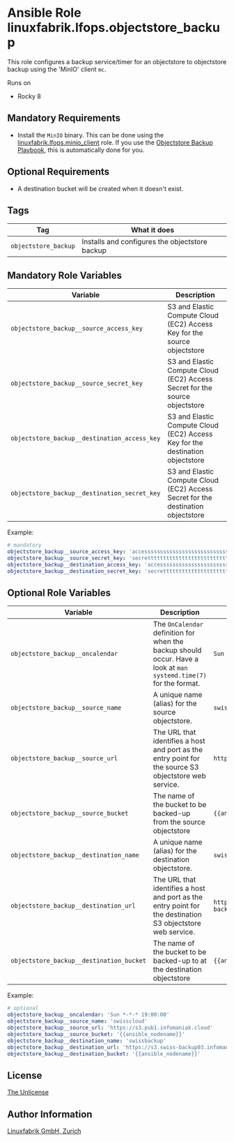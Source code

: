 # Ansible Role linuxfabrik.lfops.objectstore_backup

This role configures a backup service/timer for an objectstore to objectstore backup using the 'MinIO' client `mc`.

Runs on

* Rocky 8

## Mandatory Requirements

* Install the `MinIO` binary. This can be done using the [linuxfabrik.lfops.minio_client](https://github.com/Linuxfabrik/lfops/tree/main/roles/minio_client) role.
If you use the [Objectstore Backup Playbook](https://github.com/Linuxfabrik/lfops/blob/main/playbooks/objectstore_backup.yml), this is automatically done for you.

## Optional Requirements

* A destination bucket will be created when it doesn't exist.


## Tags

| Tag                   | What it does                                 |
| ---                   | ------------                                 |
| `objectstore_backup`  | Installs and configures the objectstore backup                 |


## Mandatory Role Variables

| Variable | Description |
| -------- | ----------- |
| `objectstore_backup__source_access_key` | S3 and Elastic Compute Cloud (EC2) Access Key for the source objectstore |
| `objectstore_backup__source_secret_key` | S3 and Elastic Compute Cloud (EC2) Access Secret for the source objectstore |
| `objectstore_backup__destination_access_key` | S3 and Elastic Compute Cloud (EC2) Access Key for the destination objectstore |
| `objectstore_backup__destination_secret_key` | S3 and Elastic Compute Cloud (EC2) Access Secret for the destination objectstore |

Example:
```yaml
# mandatory
objectstore_backup__source_access_key: 'accessssssssssssssssssssssssssss'
objectstore_backup__source_secret_key: 'secrettttttttttttttttttttttttttt'
objectstore_backup__destination_access_key: 'accessssssssssssssssssssssssssss'
objectstore_backup__destination_secret_key: 'secrettttttttttttttttttttttttttt'
```


## Optional Role Variables

|            Variable                    | Description | Default Value |
| -------------------------------------- | --------------------------------------------------------------------------------------------------------------------------------------------------------------------------------------------------------------------------------------------------------------------- | ------------------------------------------ |
| `objectstore_backup__oncalendar`         | The `OnCalendar` definition for when the backup should occur. Have a look at `man systemd.time(7)` for the format. | `Sun *-*-* 19:00:00`                       |
| `objectstore_backup__source_name`        | A unique name (alias) for the source objectstore.                                                                                                                                                                                                                                    | `swisscloud`                               |
| `objectstore_backup__source_url`         | The URL that identifies a host and port as the entry point for the source S3 objectstore web service.                                                                                                                                                                   | `https://s3.pub1.infomaniak.cloud`         |
| `objectstore_backup__source_bucket`      | The name of the bucket to be backed-up from the source objectstore                                                                                                                                                                                                      | `{{ansible_nodename}}`                     |
| `objectstore_backup__destination_name`  | A unique name (alias) for the destination objectstore.                                                                                                                                                                                                                               | `swissbackup`                              |
| `objectstore_backup__destination_url`   | The URL that identifies a host and port as the entry point for the destination S3 objectstore web service.                                                                                                                                                              | `https://s3.swiss-backup03.infomaniak.com` |
| `objectstore_backup__destination_bucket` | The name of the bucket to be backed-up to at the destination objectstore                                                                                                                                                                                              | `{{ansible_nodename}}`                     |

Example:
```yaml
# optional
objectstore_backup__oncalendar: 'Sun *-*-* 19:00:00'
objectstore_backup__source_name: 'swisscloud'
objectstore_backup__source_url: 'https://s3.pub1.infomaniak.cloud'
objectstore_backup__source_bucket: '{{ansible_nodename}}'
objectstore_backup__destination_name: 'swissbackup'
objectstore_backup__destination_url: 'https://s3.swiss-backup03.infomaniak.com'
objectstore_backup__destination_bucket: '{{ansible_nodename}}'
```


## License

[The Unlicense](https://unlicense.org/)


## Author Information

[Linuxfabrik GmbH, Zurich](https://www.linuxfabrik.ch)
